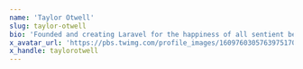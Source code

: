 ```yaml
---
name: 'Taylor Otwell'
slug: taylor-otwell
bio: 'Founded and creating Laravel for the happiness of all sentient beings, especially developers. Space pilgrim. 💍 @abigailotwell.'
x_avatar_url: 'https://pbs.twimg.com/profile_images/1609760305763975170/Tx2TVkPI_200x200.jpg'
x_handle: taylorotwell
---
```

